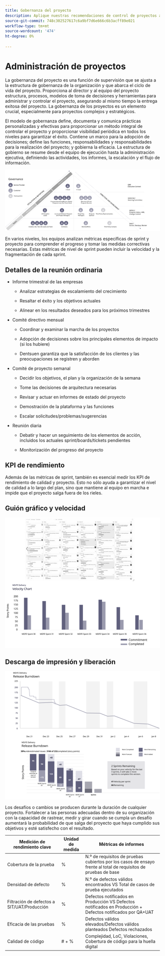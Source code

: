 ```yaml
---
title: Gobernanza del proyecto
description: Aplique nuestras recomendaciones de control de proyectos a su implementación de Adobe Commerce.
source-git-commit: 748c302527617c6a9bf7d6e666c6b3acff89e021
workflow-type: tm+mt
source-wordcount: '474'
ht-degree: 0%

---
```



# Administración de proyectos

La gobernanza del proyecto es una función de supervisión que se ajusta a la estructura de gobernanza de la organización y que abarca el ciclo de vida del proyecto. Proporciona al director y al equipo del proyecto estructura, procesos, modelos de toma de decisiones y herramientas para administrar y controlar el proyecto, asegurando al mismo tiempo la entrega exitosa del proyecto. La gobernanza de los proyectos es un elemento crucial, especialmente para proyectos complejos y estratégicos.

El modelo de gobernanza define, documenta y comunica prácticas personalizadas y efectivas para proporcionar un método integral de controlar el proyecto y proporcionar visibilidad periódica en todos los niveles para garantizar el éxito. Contiene un marco para la adopción de decisiones; define las funciones, responsabilidades y responsabilidades para la realización del proyecto; y gobierna la eficacia. La estructura de gobierno se resume desde el equipo de ejecución hasta la administración ejecutiva, definiendo las actividades, los informes, la escalación y el flujo de información.

![Infografía sobre la gobernanza del proyecto](../../assets/playbooks/project-governance.svg)

En varios niveles, los equipos analizan métricas específicas de sprint y proyecto para comprender el progreso y tomar las medidas correctivas necesarias. Estas métricas de nivel de sprint pueden incluir la velocidad y la fragmentación de cada sprint.

## Detalles de la reunión ordinaria

- Informe trimestral de las empresas

   - Analizar estrategias de escalamiento del crecimiento

   - Resaltar el éxito y los objetivos actuales

   - Alinear en los resultados deseados para los próximos trimestres

- Comité directivo mensual

   - Coordinar y examinar la marcha de los proyectos

   - Adopción de decisiones sobre los principales elementos de impacto (si los hubiere)

   - Dentsuen garantiza que la satisfacción de los clientes y las preocupaciones se registren y aborden

- Comité de proyecto semanal

   - Decidir los objetivos, el plan y la organización de la semana

   - Tome las decisiones de arquitectura necesarias

   - Revisar y actuar en informes de estado del proyecto

   - Demostración de la plataforma y las funciones

   - Escalar solicitudes/problemas/sugerencias

- Reunión diaria

   - Debatir y hacer un seguimiento de los elementos de acción, incluidos los actuales sprint/boards/tickets pendientes

   - Monitorización del progreso del proyecto

## KPI de rendimiento

Además de las métricas de sprint, también es esencial medir los KPI de rendimiento de calidad y proyecto. Esto no sólo ayuda a garantizar el nivel de calidad a lo largo del plan, sino que mantiene al equipo en marcha e impide que el proyecto salga fuera de los rieles.

## Guión gráfico y velocidad

![Ejemplo de placa Kanban](../../assets/playbooks/kanban-board-chart.svg)

## Descarga de impresión y liberación

![Ejemplo de gráfico de resumen de impresión y lanzamiento](../../assets/playbooks/sprint-release-burndown.svg)

Los desafíos o cambios se producen durante la duración de cualquier proyecto. Fortalecer a las personas adecuadas dentro de su organización con la capacidad de rastrear, medir y girar cuando se cumpla un desafío aumentará la probabilidad de que salga del proyecto que haya cumplido sus objetivos y esté satisfecho con el resultado.

<table>
<thead>
  <tr>
    <th>Medición de rendimiento clave</th>
    <th>Unidad de medida</th>
    <th>Métricas de informes</th>
  </tr>
</thead>
<tbody>
  <tr>
    <td>Cobertura de la prueba</td>
    <td>%</td>
    <td>N.º de requisitos de pruebas cubiertos por los casos de ensayo frente al total de requisitos de pruebas de base</td>
  </tr>
  <tr>
    <td>Densidad de defecto</td>
    <td>%</td>
    <td>N.º de defectos válidos encontrados VS Total de casos de prueba ejecutados</td>
  </tr>
  <tr>
    <td>Filtración de defectos a SIT/UAT/Producción</td>
    <td>%</td>
    <td>Defectos notificados en Producción VS Defectos notificados en Producción + Defectos notificados por QA+UAT</td>
  </tr>
  <tr>
    <td>Eficacia de las pruebas</td>
    <td>%</td>
    <td>Defectos válidos elevados/Defectos válidos planteados Defectos rechazados</td>
  </tr>
  <tr>
    <td>Calidad de código</td>
    <td># + %</td>
    <td>Complejidad, LoC, Violaciones, Cobertura de código para la huella digital</td>
  </tr>
</tbody>
</table>
